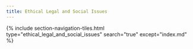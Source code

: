 ```yaml
---
title: Ethical Legal and Social Issues
---
```




{% include section-navigation-tiles.html type="ethical_legal_and_social_issues" search="true" except="index.md" %}


